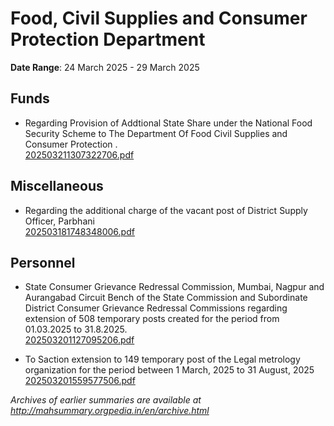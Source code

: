 # Food, Civil Supplies and Consumer Protection Department

**Date Range**: 24 March 2025 - 29 March 2025


## Funds
- Regarding Provision of Addtional State Share under the  National Food Security Scheme to The Department Of Food Civil Supplies and Consumer Protection .\
  [202503211307322706.pdf](https://gr.maharashtra.gov.in/Site/Upload/Government%20Resolutions/English/202503211307322706.pdf)

## Miscellaneous
- Regarding the additional charge of the vacant post of District Supply Officer, Parbhani\
  [202503181748348006.pdf](https://gr.maharashtra.gov.in/Site/Upload/Government%20Resolutions/English/202503181748348006.pdf)

## Personnel
- State Consumer Grievance Redressal Commission, Mumbai, Nagpur and Aurangabad Circuit Bench of the State Commission and Subordinate District Consumer Grievance Redressal Commissions regarding extension of 508 temporary posts created for the period from 01.03.2025 to 31.8.2025.\
  [202503201127095206.pdf](https://gr.maharashtra.gov.in/Site/Upload/Government%20Resolutions/English/202503201127095206.pdf)

- To Saction extension to 149 temporary post of the Legal metrology organization for the period between 1 March, 2025 to 31 August, 2025\
  [202503201559577506.pdf](https://gr.maharashtra.gov.in/Site/Upload/Government%20Resolutions/English/202503201559577506.pdf)


*Archives of earlier summaries are available at http://mahsummary.orgpedia.in/en/archive.html*